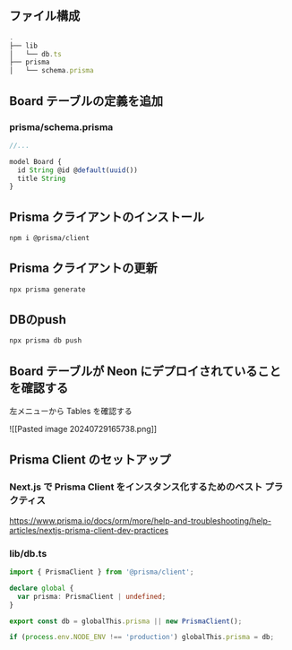 ## ファイル構成

```ts
.
├── lib
│   └── db.ts
├── prisma
│   └── schema.prisma
```

## Board テーブルの定義を追加

### prisma/schema.prisma

```ts
//...

model Board {
  id String @id @default(uuid())
  title String
}
```

## Prisma クライアントのインストール

```bash
npm i @prisma/client
```

## Prisma クライアントの更新

```bash
npx prisma generate
```

## DBのpush

```bash
npx prisma db push
```

## Board テーブルが Neon にデプロイされていることを確認する

左メニューから Tables を確認する

![[Pasted image 20240729165738.png]]

## Prisma Client のセットアップ

### Next.js で Prisma Client をインスタンス化するためのベスト プラクティス

https://www.prisma.io/docs/orm/more/help-and-troubleshooting/help-articles/nextjs-prisma-client-dev-practices

### lib/db.ts

```ts
import { PrismaClient } from '@prisma/client';

declare global {
  var prisma: PrismaClient | undefined;
}

export const db = globalThis.prisma || new PrismaClient();

if (process.env.NODE_ENV !== 'production') globalThis.prisma = db;
```